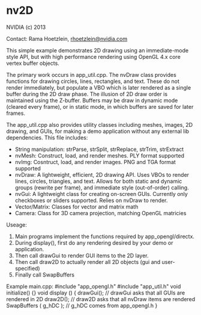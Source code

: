 
nv2D
===============
NVIDIA (c) 2013

Contact:  Rama Hoetzlein, rhoetzlein@nvidia.com

This simple example demonstrates 2D drawing using an immediate-mode 
style API, but with high performance rendering using OpenGL 4.x core 
vertex buffer objects.

The primary work occurs in app_util.cpp. The nvDraw class provides functions
for drawing circles, lines, rectangles, and text. These do not render immediately,
but populate a VBO which is later rendered as a single buffer during 
the 2D draw phase. The illusion of 2D draw order is maintained using the Z-buffer.
Buffers may be draw in dynamic mode (cleared every frame), or in static mode,
in which buffers are saved for later frames.

The app_util.cpp also provides utility classes including meshes, images, 
2D drawing, and GUIs, for making a demo application without any external 
lib dependencies. This file includes:
 - String manipulation: strParse, strSplit, strReplace, strTrim, strExtract
 - nvMesh: Construct, load, and render meshes. PLY format supported
 - nvImg: Cosntruct, load, and render images. PNG and TGA format supported
 - nvDraw: A lightweight, efficient, 2D drawing API. Uses VBOs to render
    lines, circles, triangles, and text. Allows for both static and dynamic 
    groups (rewrite per frame), and immediate style (out-of-order) calling.
 - nvGui: A lightweight class for creating on-screen GUIs. Currently only checkboxes
     or sliders supported. Relies on nvDraw to render.
 - Vector/Matrix: Classes for vector and matrix math
 - Camera: Class for 3D camera projection, matching OpenGL matricies

Useage: 
   1. Main programs implement the functions required by app_opengl/directx.
   2. During display(), first do any rendering desired by your demo or application.
   3. Then call drawGui to render GUI items to the 2D layer.
   4. Then call draw2D to actually render all 2D objects (gui and user-specified)
   5. Finally call SwapBuffers 

Example main.cpp:
   #include "app_opengl.h"
   #include "app_util.h"
   void initialize() {}
   void display () {
       drawGui();		// drawGui asks that all GUIs are rendered in 2D
       draw2D();		// draw2D asks that all nvDraw items are rendered
       SwapBuffers ( g_hDC );	// g_hDC comes from app_opengl.h
   }
